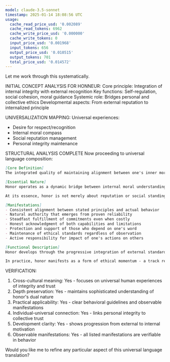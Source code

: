 ```yaml
---
model: claude-3.5-sonnet
timestamp: 2025-01-14 18:08:56 UTC
usage:
  cache_read_price_usd: '0.002089'
  cache_read_tokens: 6962
  cache_write_price_usd: '0.000000'
  cache_write_tokens: 0
  input_price_usd: '0.001968'
  input_tokens: 656
  output_price_usd: '0.010515'
  output_tokens: 701
  total_price_usd: '0.014572'
---
```


Let me work through this systematically.

INITIAL CONCEPT ANALYSIS FOR HONNEUR:
Core principle: Integration of internal integrity with external recognition
Key functions: Self-regulation, social cohesion, moral guidance
Systemic role: Bridges personal and collective ethics
Developmental aspects: From external reputation to internalized principle

UNIVERSALIZATION MAPPING:
Universal experiences:
- Desire for respect/recognition
- Internal moral compass
- Social reputation management
- Personal integrity maintenance

STRUCTURAL ANALYSIS COMPLETE
Now proceeding to universal language composition:

```markdown
[Core Definition]
The integrated quality of maintaining alignment between one's inner moral compass and external actions while upholding commitments to oneself and others. It manifests as consistent truthfulness, faithful dedication to principles, and the earned respect that naturally flows from sustained ethical conduct.

[Essential Nature]
Honor operates as a dynamic bridge between internal moral understanding and external social recognition. It represents the natural harmony that emerges when one's actions consistently reflect deeply held principles, creating a self-reinforcing cycle where internal integrity generates external respect, which in turn strengthens internal conviction. This quality serves both as an individual guide for conduct and a collective standard for trust and reliability.

At its essence, honor is not merely about reputation or social standing, but about the fundamental alignment between who we understand ourselves to be and how we actually live. It manifests as a kind of ethical coherence that others can sense and trust, forming the basis for deeper social bonds and sustained mutual respect.

[Manifestations]
- Consistent alignment between stated principles and actual behavior
- Natural authority that emerges from proven reliability
- Steadfast fulfillment of commitments even when costly
- Honest acknowledgment of both capabilities and limitations
- Protection and support of those who depend on one's word
- Maintenance of ethical standards regardless of observation
- Active responsibility for impact of one's actions on others

[Functional Description]
Honor develops through the progressive integration of external standards with internal conviction. Initially experienced as sensitivity to others' expectations and social recognition, it evolves into an autonomous moral compass that guides behavior regardless of external observation. This development requires regular choices to maintain integrity despite pressures or temptations to compromise, gradually building an unshakeable core of ethical coherence.

In practice, honor manifests as a form of ethical momentum - a track record of integrity that creates both internal stability and external trust. It becomes a practical framework for decision-making, automatically filtering out options that would violate one's principles while highlighting paths that maintain coherence between values and actions. This quality generates natural authority and influence, not through position or force, but through demonstrated reliability and consistent ethical conduct.
```

VERIFICATION:
1. Cross-cultural meaning: Yes - focuses on universal human experiences of integrity and trust
2. Depth preservation: Yes - maintains sophisticated understanding of honor's dual nature
3. Practical applicability: Yes - clear behavioral guidelines and observable manifestations
4. Individual-universal connection: Yes - links personal integrity to collective trust
5. Development clarity: Yes - shows progression from external to internal motivation
6. Observable manifestations: Yes - all listed manifestations are verifiable in behavior

Would you like me to refine any particular aspect of this universal language translation?
